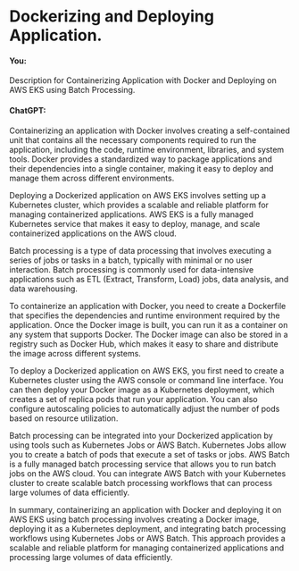 # Dockerizing and Deploying Application.

#### You:
Description for Containerizing Application with Docker and Deploying on AWS EKS using Batch Processing. 

#### ChatGPT:
Containerizing an application with Docker involves creating a self-contained unit that contains all the necessary components required to run the application, including the code, runtime environment, libraries, and system tools. Docker provides a standardized way to package applications and their dependencies into a single container, making it easy to deploy and manage them across different environments.

Deploying a Dockerized application on AWS EKS involves setting up a Kubernetes cluster, which provides a scalable and reliable platform for managing containerized applications. AWS EKS is a fully managed Kubernetes service that makes it easy to deploy, manage, and scale containerized applications on the AWS cloud.

Batch processing is a type of data processing that involves executing a series of jobs or tasks in a batch, typically with minimal or no user interaction. Batch processing is commonly used for data-intensive applications such as ETL (Extract, Transform, Load) jobs, data analysis, and data warehousing.

To containerize an application with Docker, you need to create a Dockerfile that specifies the dependencies and runtime environment required by the application. Once the Docker image is built, you can run it as a container on any system that supports Docker. The Docker image can also be stored in a registry such as Docker Hub, which makes it easy to share and distribute the image across different systems.

To deploy a Dockerized application on AWS EKS, you first need to create a Kubernetes cluster using the AWS console or command line interface. You can then deploy your Docker image as a Kubernetes deployment, which creates a set of replica pods that run your application. You can also configure autoscaling policies to automatically adjust the number of pods based on resource utilization.

Batch processing can be integrated into your Dockerized application by using tools such as Kubernetes Jobs or AWS Batch. Kubernetes Jobs allow you to create a batch of pods that execute a set of tasks or jobs. AWS Batch is a fully managed batch processing service that allows you to run batch jobs on the AWS cloud. You can integrate AWS Batch with your Kubernetes cluster to create scalable batch processing workflows that can process large volumes of data efficiently.

In summary, containerizing an application with Docker and deploying it on AWS EKS using batch processing involves creating a Docker image, deploying it as a Kubernetes deployment, and integrating batch processing workflows using Kubernetes Jobs or AWS Batch. This approach provides a scalable and reliable platform for managing containerized applications and processing large volumes of data efficiently.
